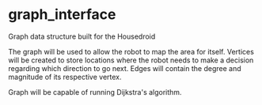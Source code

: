 graph_interface
===============

Graph data structure built for the Housedroid

The graph will be used to allow the robot to map the area for itself.
Vertices will be created to store locations where the robot needs to make a decision regarding which direction to go next.
Edges will contain the degree and magnitude of its respective vertex.

Graph will be capable of running Dijkstra's algorithm.
